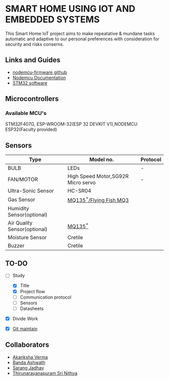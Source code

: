 # SMART HOME USING IOT AND EMBEDDED SYSTEMS


This Smart Home IoT project aims to make repeatative & mundane tasks automatic and adaptive to our personal preferences with consideration for security and risks conserns.



## Links and Guides
- [nodemcu-firmware github](https://github.com/nodemcu/nodemcu-firmware)
- [Nodemcu Documentation](https://nodemcu.readthedocs.io/)
- [STM32 software](https://www.youtube.com/watch?v=eumKLXNlM0U&list=PLnMKNibPkDnHlWmTyT_6OOcWZH58z_A6V)



<!--
## Guides

[nodemcu-amica-esp8266 guide](https://roboindia.com/tutorials/nodemcu-amica-esp8266-board-installation/)

## Specification Comparision

|	|ESP8266|ESP32|
|---|---|---|
|MCU|Xtensa Single-core 32-bit L106|Xtensa Dual-Core 32-bit LX6|
|802.11 b/g/n Wi-Fi|HT20|HT40|
|Bluetooth|X|Bluetooth 4.2 and BLE|
|Typical Frequency|80 MHz|160 MHz|
|SRAM|X|✓|
|Flash|X|✓|
|GPIO|17|34|
|Software PWM|8 channels|16 channels|
|SPI/I2C/I2S/UART|2/1/2/2|4/2/2/2|
|ADC|10-bit|12-bit|
|Price|$3 - $6|$6 - $12|
-->
## Microcontrollers

### Available MCU's

STM32F407G, ESP-WROOM-32(ESP 32 DEVKIT V1),NODEMCU ESP32(Faculty provided) 

## Sensors

|Type|Model no.|Protocol|
|---|---|---|
|BULB|LEDs| - |
|FAN/MOTOR|High Speed Motor,SG92R Micro servo| - |
|Ultra-Sonic Sensor|HC-SR04|
|Gas Sensor|[MQ135<sup>*</sup>/Flying Fish MQ3](https://diyprojectslabs.com/gas-sensor-with-arduino/)|
|Humidity Sensor(optional)||
|Air Quality Sensor(optional)|[MQ135<sup>*</sup>](https://diyprojectslabs.com/gas-sensor-with-arduino/)|
|Moisture Sensor|Cretile|
|Buzzer|Cretile|


## TO-DO

- [ ] Study
	- [x] Title
	- [x] Project flow
	- [ ] Communication protocol
	- [ ] Sensors
	- [ ] Datasheets	
- [x] Divide Work
- [x] [Git maintain](HACKING)


## Collaborators

- [Akanksha Verma](https://github.com/akankshav01)
- [Banda Ashwath](https://github.com/ashwath8009)
- [Sarang Jadhav](https://github.com/sa-ra-ja)
- [Thirunarayanapuram Sri Nithya](https://github.com/nithyasagar28)
